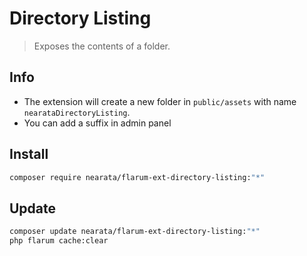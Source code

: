 # Directory Listing

> Exposes the contents of a folder.

## Info

- The extension will create a new folder in `public/assets` with name `nearataDirectoryListing`.
- You can add a suffix in admin panel

## Install

```sh
composer require nearata/flarum-ext-directory-listing:"*"
```

## Update

```sh
composer update nearata/flarum-ext-directory-listing:"*"
php flarum cache:clear
```
